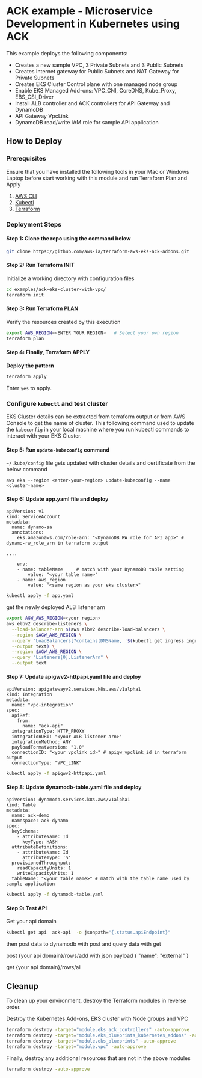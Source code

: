 # ACK example - Microservice Development in Kubernetes using ACK

This example deploys the following components:

- Creates a new sample VPC, 3 Private Subnets and 3 Public Subnets
- Creates Internet gateway for Public Subnets and NAT Gateway for Private Subnets
- Creates EKS Cluster Control plane with one managed node group
- Enable EKS Managed Add-ons: VPC_CNI, CoreDNS, Kube_Proxy, EBS_CSI_Driver
- Install ALB controller and ACK controllers for API Gateway and DynamoDB
- API Gateway VpcLink
- DynamoDB read/write IAM role for sample API application

## How to Deploy

### Prerequisites

Ensure that you have installed the following tools in your Mac or Windows Laptop before start working with this module and run Terraform Plan and Apply

1. [AWS CLI](https://docs.aws.amazon.com/cli/latest/userguide/install-cliv2.html)
2. [Kubectl](https://Kubernetes.io/docs/tasks/tools/)
3. [Terraform](https://learn.hashicorp.com/tutorials/terraform/install-cli)


### Deployment Steps

#### Step 1: Clone the repo using the command below

```sh
git clone https://github.com/aws-ia/terraform-aws-eks-ack-addons.git
```

#### Step 2: Run Terraform INIT

Initialize a working directory with configuration files

```sh
cd examples/ack-eks-cluster-with-vpc/
terraform init
```

#### Step 3: Run Terraform PLAN

Verify the resources created by this execution

```sh
export AWS_REGION=<ENTER YOUR REGION>   # Select your own region
terraform plan
```

#### Step 4: Finally, Terraform APPLY

**Deploy the pattern**

```sh
terraform apply
```

Enter `yes` to apply.

### Configure `kubectl` and test cluster

EKS Cluster details can be extracted from terraform output or from AWS Console to get the name of cluster.
This following command used to update the `kubeconfig` in your local machine where you run kubectl commands to interact with your EKS Cluster.

#### Step 5: Run `update-kubeconfig` command

`~/.kube/config` file gets updated with cluster details and certificate from the below command

    aws eks --region <enter-your-region> update-kubeconfig --name <cluster-name>

#### Step 6: Update app.yaml file and deploy
```
apiVersion: v1
kind: ServiceAccount
metadata:
  name: dynamo-sa
  annotations:
    eks.amazonaws.com/role-arn: "<DynamoDB RW role for API app>" # dynamo-rw_role_arn in terraform output

....

    env:
    - name: tableName     # match with your DynamoDB table setting
        value: "<your table name>"
    - name: aws_region
        value: "<same region as your eks cluster>"
```

```sh
kubectl apply -f app.yaml
```
get the newly deployed ALB listener arn
```sh
export AGW_AWS_REGION=<your region>
aws elbv2 describe-listeners \
  --load-balancer-arn $(aws elbv2 describe-load-balancers \
  --region $AGW_AWS_REGION \
  --query "LoadBalancers[?contains(DNSName, '$(kubectl get ingress ingress-api-dynamo -o=jsonpath="{.status.loadBalancer.ingress[].hostname}")')].LoadBalancerArn" \
  --output text) \
  --region $AGW_AWS_REGION \
  --query "Listeners[0].ListenerArn" \
  --output text
```


#### Step 7: Update apigwv2-httpapi.yaml file and deploy
```codeblock
apiVersion: apigatewayv2.services.k8s.aws/v1alpha1
kind: Integration
metadata:
  name: "vpc-integration"
spec:
  apiRef:
    from:
      name: "ack-api"
  integrationType: HTTP_PROXY
  integrationURI: "<your ALB listener arn>"
  integrationMethod: ANY
  payloadFormatVersion: "1.0"
  connectionID: "<your vpclink id>" # apigw_vpclink_id in terraform output
  connectionType: "VPC_LINK"
```

```sh
kubectl apply -f apigwv2-httpapi.yaml
```
#### Step 8: Update dynamodb-table.yaml file and deploy

```codeblock
apiVersion: dynamodb.services.k8s.aws/v1alpha1
kind: Table
metadata:
  name: ack-demo
  namespace: ack-dynamo
spec:
  keySchema:
    - attributeName: Id
      keyType: HASH
  attributeDefinitions:
    - attributeName: Id
      attributeType: 'S'
  provisionedThroughput:
    readCapacityUnits: 1
    writeCapacityUnits: 1
  tableName: "<your table name>" # match with the table name used by sample application
```

```sh
kubectl apply -f dynamodb-table.yaml
```

#### Step 9: Test API
Get your api domain
```sh
kubectl get api  ack-api  -o jsonpath="{.status.apiEndpoint}"
```
then post data to dynamodb with post and query data with get

post {your api domain}/rows/add with json payload { "name": "external" }

get {your api domain}/rows/all

## Cleanup

To clean up your environment, destroy the Terraform modules in reverse order.

Destroy the Kubernetes Add-ons, EKS cluster with Node groups and VPC

```sh
terraform destroy -target="module.eks_ack_controllers" -auto-approve
terraform destroy -target="module.eks_blueprints_kubernetes_addons" -auto-approve
terraform destroy -target="module.eks_blueprints" -auto-approve
terraform destroy -target="module.vpc" -auto-approve
```

Finally, destroy any additional resources that are not in the above modules

```sh
terraform destroy -auto-approve
```
